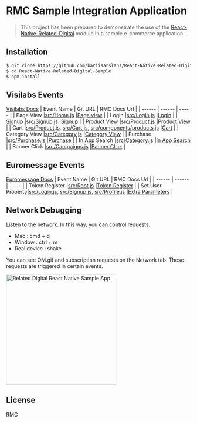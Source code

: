
# RMC Sample Integration Application

>This project has been prepared to demonstrate the use of the [React-Native-Related-Digital](https://www.npmjs.com/package/react-native-related-digital) module in a sample e-commerce application.


## Installation
```sh
$ git clone https://github.com/bariisarslans/React-Native-Related-Digital-Sample.git
$ cd React-Native-Related-Digital-Sample 
$ npm install
```

## Visilabs Events

[Visilabs Docs](https://relateddigital.atlassian.net/wiki/spaces/RMCKBT/pages/428802460/React+Native)
| Event Name | Git URL | RMC Docs Url |
| ------ | ------ | ----- |
| Page View |[src/Home.js](src/Home.js) |[Page view](https://relateddigital.atlassian.net/wiki/spaces/RMCKBT/pages/428802459/React+Native-Page+View) |
| Login |[src/Login.js](src/Login.js) |[Login](https://relateddigital.atlassian.net/wiki/spaces/RMCKBT/pages/428802472/React+Native-Login+Signup) |
| Signup |[src/Signup.js](src/Signup.js) |[Signup](https://relateddigital.atlassian.net/wiki/spaces/RMCKBT/pages/428802472/React+Native-Login+Signup) |
| Product View |[src/Product.js](src/Product.js) |[Product View](https://relateddigital.atlassian.net/wiki/spaces/RMCKBT/pages/428802455/React+Native-Product+View) |
| Cart |[src/Product.js](src/Product.js),  [src/Cart.js](src/Cart.js), [src/components/products.js](src/components/products.js) |[Cart](https://relateddigital.atlassian.net/wiki/spaces/RMCKBT/pages/428802454/React+Native-Add+to+Cart) |
| Category View |[src/Category.js](src/Category.js) |[Category View](https://relateddigital.atlassian.net/wiki/spaces/RMCKBT/pages/428802456/React+Native-Product+Category+Page+View) |
| Purchase |[src/Purchase.js](src/Purchase.js) |[Purchase](https://relateddigital.atlassian.net/wiki/spaces/RMCKBT/pages/428802453/React+Native-Product+Purchase) |
| In App Search |[src/Category.js](src/Category.js) |[In App Search](https://relateddigital.atlassian.net/wiki/spaces/RMCKBT/pages/428802458/React+Native-In+App+Search) |
| Banner Click |[src/Campaigns.js](src/Campaigns.js) |[Banner Click](https://relateddigital.atlassian.net/wiki/spaces/RMCKBT/pages/428802452/React+Native-Banner+Click) |


## Euromessage Events 
[Euromessage Docs](https://relateddigital.atlassian.net/wiki/spaces/RMCKBT/pages/428802470/React+Native+Euromsg+Uygulama)
| Event Name | Git URL | RMC Docs Url |
| ------ | ------ | ----- |
| Token Register |[src/Root.js](src/Root.js) |[Token Register](https://relateddigital.atlassian.net/wiki/spaces/RMCKBT/pages/428802471/React+Native-Token+Registration) |
| Set User Property|[src/Login.js](src/Login.js), [src/Signup.js](src/Signup.js), [src/Profile.js](src/Profile.js) |[Extra Parameters](https://relateddigital.atlassian.net/wiki/spaces/RMCKBT/pages/428802467/React+Native-Extra+Parameters) |



## Network Debugging

Listen to the network. In this way, you can control requests.

- Mac : cmd + d 
- Window : ctrl + m 
- Real device : shake

You can see OM.gif and subscription requests on the Network tab. These requests are triggered in certain events.


<img src="https://github.com/bariisarslans/relatedTestApp/blob/master/src/img/debuggerGif.gif" alt="Related Digital React Native Sample App" width="300" style="max-width:100%;">


License
----
RMC

